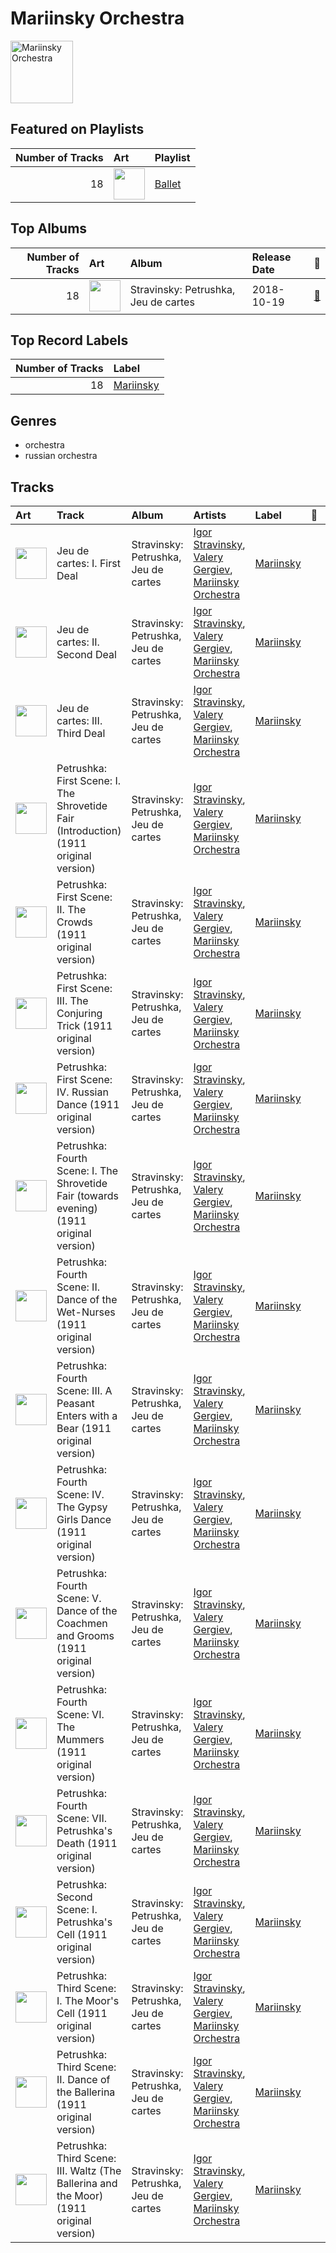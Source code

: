
# Mariinsky Orchestra


<img src="https://i.scdn.co/image/ab6761610000e5eb0065f11220ca4bb030bffb72" alt="Mariinsky Orchestra" width="100" />

## Featured on Playlists
| Number of Tracks | Art | Playlist |
|---:|:---|:---|
| 18 | <img src="https://mosaic.scdn.co/640/ab67616d0000b2733620c09ca7ca202e676b783bab67616d0000b2733dc87408b73e227ec72eeab3ab67616d0000b2739daaa54cc50b6359ff1dc7a3ab67616d0000b273f0eb5b09e87f24415266d723" alt="" width="50" /> | [Ballet](../playlists/ballet/overview.md) |
## Top Albums

| Number of Tracks | Art | Album | Release Date | 🔗 |
|---:|:---|:---|:---|:---|
| 18 | <img src="https://i.scdn.co/image/ab67616d0000b2736d425516ed4317947a4f48af" alt="" width="50" /> | Stravinsky: Petrushka, Jeu de cartes | 2018-10-19 | [🔗](https://open.spotify.com/album/19fQbFNjlfXgBAFqftKzWA) |

## Top Record Labels

| Number of Tracks | Label |
|---:|:---|
| 18 | [Mariinsky](../labels/mariinsky.md) |

## Genres

- orchestra
- russian orchestra

## Tracks

| Art | Track | Album | Artists | Label | 💚 | 🔗 |
|:---|:---|:---|:---|:---|:---|:---|
| <img src="https://i.scdn.co/image/ab67616d0000b2736d425516ed4317947a4f48af" alt="" width="50" /> | Jeu de cartes: I. First Deal | Stravinsky: Petrushka, Jeu de cartes | [Igor Stravinsky](igor_stravinsky.md), [Valery Gergiev](valery_gergiev.md), [Mariinsky Orchestra](mariinsky_orchestra.md) | [Mariinsky](../labels/mariinsky.md) | | [🔗](https://open.spotify.com/track/3GLlyHxs9jj5OJtRUw7krB) |
| <img src="https://i.scdn.co/image/ab67616d0000b2736d425516ed4317947a4f48af" alt="" width="50" /> | Jeu de cartes: II. Second Deal | Stravinsky: Petrushka, Jeu de cartes | [Igor Stravinsky](igor_stravinsky.md), [Valery Gergiev](valery_gergiev.md), [Mariinsky Orchestra](mariinsky_orchestra.md) | [Mariinsky](../labels/mariinsky.md) | | [🔗](https://open.spotify.com/track/01sFYbEnNAR4ZBChyKR1XG) |
| <img src="https://i.scdn.co/image/ab67616d0000b2736d425516ed4317947a4f48af" alt="" width="50" /> | Jeu de cartes: III. Third Deal | Stravinsky: Petrushka, Jeu de cartes | [Igor Stravinsky](igor_stravinsky.md), [Valery Gergiev](valery_gergiev.md), [Mariinsky Orchestra](mariinsky_orchestra.md) | [Mariinsky](../labels/mariinsky.md) | | [🔗](https://open.spotify.com/track/1RmGFbd7C1jv5oBNRHX7cv) |
| <img src="https://i.scdn.co/image/ab67616d0000b2736d425516ed4317947a4f48af" alt="" width="50" /> | Petrushka: First Scene: I. The Shrovetide Fair (Introduction) (1911 original version) | Stravinsky: Petrushka, Jeu de cartes | [Igor Stravinsky](igor_stravinsky.md), [Valery Gergiev](valery_gergiev.md), [Mariinsky Orchestra](mariinsky_orchestra.md) | [Mariinsky](../labels/mariinsky.md) | | [🔗](https://open.spotify.com/track/0aRVTTqvik5P7H0WrUwIhu) |
| <img src="https://i.scdn.co/image/ab67616d0000b2736d425516ed4317947a4f48af" alt="" width="50" /> | Petrushka: First Scene: II. The Crowds (1911 original version) | Stravinsky: Petrushka, Jeu de cartes | [Igor Stravinsky](igor_stravinsky.md), [Valery Gergiev](valery_gergiev.md), [Mariinsky Orchestra](mariinsky_orchestra.md) | [Mariinsky](../labels/mariinsky.md) | | [🔗](https://open.spotify.com/track/2Rb1R3QTqNACnDrwZdt5Ic) |
| <img src="https://i.scdn.co/image/ab67616d0000b2736d425516ed4317947a4f48af" alt="" width="50" /> | Petrushka: First Scene: III. The Conjuring Trick (1911 original version) | Stravinsky: Petrushka, Jeu de cartes | [Igor Stravinsky](igor_stravinsky.md), [Valery Gergiev](valery_gergiev.md), [Mariinsky Orchestra](mariinsky_orchestra.md) | [Mariinsky](../labels/mariinsky.md) | | [🔗](https://open.spotify.com/track/5Ngr7bpBvlYNojEpw72eJ7) |
| <img src="https://i.scdn.co/image/ab67616d0000b2736d425516ed4317947a4f48af" alt="" width="50" /> | Petrushka: First Scene: IV. Russian Dance (1911 original version) | Stravinsky: Petrushka, Jeu de cartes | [Igor Stravinsky](igor_stravinsky.md), [Valery Gergiev](valery_gergiev.md), [Mariinsky Orchestra](mariinsky_orchestra.md) | [Mariinsky](../labels/mariinsky.md) | | [🔗](https://open.spotify.com/track/44YT5PBqXUE1mCPBZWX7J4) |
| <img src="https://i.scdn.co/image/ab67616d0000b2736d425516ed4317947a4f48af" alt="" width="50" /> | Petrushka: Fourth Scene: I. The Shrovetide Fair (towards evening) (1911 original version) | Stravinsky: Petrushka, Jeu de cartes | [Igor Stravinsky](igor_stravinsky.md), [Valery Gergiev](valery_gergiev.md), [Mariinsky Orchestra](mariinsky_orchestra.md) | [Mariinsky](../labels/mariinsky.md) | | [🔗](https://open.spotify.com/track/14GWS0o1EeFbGi10ZfdIHi) |
| <img src="https://i.scdn.co/image/ab67616d0000b2736d425516ed4317947a4f48af" alt="" width="50" /> | Petrushka: Fourth Scene: II. Dance of the Wet-Nurses (1911 original version) | Stravinsky: Petrushka, Jeu de cartes | [Igor Stravinsky](igor_stravinsky.md), [Valery Gergiev](valery_gergiev.md), [Mariinsky Orchestra](mariinsky_orchestra.md) | [Mariinsky](../labels/mariinsky.md) | | [🔗](https://open.spotify.com/track/1doCWMqKSAD9mVLD2nulpq) |
| <img src="https://i.scdn.co/image/ab67616d0000b2736d425516ed4317947a4f48af" alt="" width="50" /> | Petrushka: Fourth Scene: III. A Peasant Enters with a Bear (1911 original version) | Stravinsky: Petrushka, Jeu de cartes | [Igor Stravinsky](igor_stravinsky.md), [Valery Gergiev](valery_gergiev.md), [Mariinsky Orchestra](mariinsky_orchestra.md) | [Mariinsky](../labels/mariinsky.md) | | [🔗](https://open.spotify.com/track/2sieCbTqWHcEQwIRZyBIfQ) |
| <img src="https://i.scdn.co/image/ab67616d0000b2736d425516ed4317947a4f48af" alt="" width="50" /> | Petrushka: Fourth Scene: IV. The Gypsy Girls Dance (1911 original version) | Stravinsky: Petrushka, Jeu de cartes | [Igor Stravinsky](igor_stravinsky.md), [Valery Gergiev](valery_gergiev.md), [Mariinsky Orchestra](mariinsky_orchestra.md) | [Mariinsky](../labels/mariinsky.md) | | [🔗](https://open.spotify.com/track/1AmGUA9QW34e9clnXYFdWn) |
| <img src="https://i.scdn.co/image/ab67616d0000b2736d425516ed4317947a4f48af" alt="" width="50" /> | Petrushka: Fourth Scene: V. Dance of the Coachmen and Grooms (1911 original version) | Stravinsky: Petrushka, Jeu de cartes | [Igor Stravinsky](igor_stravinsky.md), [Valery Gergiev](valery_gergiev.md), [Mariinsky Orchestra](mariinsky_orchestra.md) | [Mariinsky](../labels/mariinsky.md) | | [🔗](https://open.spotify.com/track/0g12fQ8G4QUWX0Kbn2Q6r0) |
| <img src="https://i.scdn.co/image/ab67616d0000b2736d425516ed4317947a4f48af" alt="" width="50" /> | Petrushka: Fourth Scene: VI. The Mummers (1911 original version) | Stravinsky: Petrushka, Jeu de cartes | [Igor Stravinsky](igor_stravinsky.md), [Valery Gergiev](valery_gergiev.md), [Mariinsky Orchestra](mariinsky_orchestra.md) | [Mariinsky](../labels/mariinsky.md) | | [🔗](https://open.spotify.com/track/31pNUdNPljYjMahrE35C8h) |
| <img src="https://i.scdn.co/image/ab67616d0000b2736d425516ed4317947a4f48af" alt="" width="50" /> | Petrushka: Fourth Scene: VII. Petrushka's Death (1911 original version) | Stravinsky: Petrushka, Jeu de cartes | [Igor Stravinsky](igor_stravinsky.md), [Valery Gergiev](valery_gergiev.md), [Mariinsky Orchestra](mariinsky_orchestra.md) | [Mariinsky](../labels/mariinsky.md) | | [🔗](https://open.spotify.com/track/5vmh1dWU5B7GIt4gxcTiYy) |
| <img src="https://i.scdn.co/image/ab67616d0000b2736d425516ed4317947a4f48af" alt="" width="50" /> | Petrushka: Second Scene: I. Petrushka's Cell (1911 original version) | Stravinsky: Petrushka, Jeu de cartes | [Igor Stravinsky](igor_stravinsky.md), [Valery Gergiev](valery_gergiev.md), [Mariinsky Orchestra](mariinsky_orchestra.md) | [Mariinsky](../labels/mariinsky.md) | | [🔗](https://open.spotify.com/track/6g0qWuKnsE1js5mo4HAigx) |
| <img src="https://i.scdn.co/image/ab67616d0000b2736d425516ed4317947a4f48af" alt="" width="50" /> | Petrushka: Third Scene: I. The Moor's Cell (1911 original version) | Stravinsky: Petrushka, Jeu de cartes | [Igor Stravinsky](igor_stravinsky.md), [Valery Gergiev](valery_gergiev.md), [Mariinsky Orchestra](mariinsky_orchestra.md) | [Mariinsky](../labels/mariinsky.md) | | [🔗](https://open.spotify.com/track/0PFEP4Rom9u9D9kA8yTkYQ) |
| <img src="https://i.scdn.co/image/ab67616d0000b2736d425516ed4317947a4f48af" alt="" width="50" /> | Petrushka: Third Scene: II. Dance of the Ballerina (1911 original version) | Stravinsky: Petrushka, Jeu de cartes | [Igor Stravinsky](igor_stravinsky.md), [Valery Gergiev](valery_gergiev.md), [Mariinsky Orchestra](mariinsky_orchestra.md) | [Mariinsky](../labels/mariinsky.md) | | [🔗](https://open.spotify.com/track/5CQt9zxHHZiABfdEQoUsAO) |
| <img src="https://i.scdn.co/image/ab67616d0000b2736d425516ed4317947a4f48af" alt="" width="50" /> | Petrushka: Third Scene: III. Waltz (The Ballerina and the Moor) (1911 original version) | Stravinsky: Petrushka, Jeu de cartes | [Igor Stravinsky](igor_stravinsky.md), [Valery Gergiev](valery_gergiev.md), [Mariinsky Orchestra](mariinsky_orchestra.md) | [Mariinsky](../labels/mariinsky.md) | | [🔗](https://open.spotify.com/track/5Nz0PKTW9OgraAtvjYJvO9) |